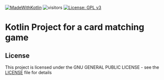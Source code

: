 [![MadeWithKotlin](https://img.shields.io/badge/Made%20with-Kotlin-blue)](https://kotlinlang.org/) ![visitors](https://visitor-badge.laobi.icu/badge?page_id=atalaydenknalbant/Card-matching-game) [![License: GPL v3](https://img.shields.io/badge/License-GPLv3-blue.svg)](https://www.gnu.org/licenses/gpl-3.0) 

# Kotlin Project for a card matching game



## License
This project is licensed under the GNU GENERAL PUBLIC LICENSE - see the [LICENSE](LICENSE) file for details
